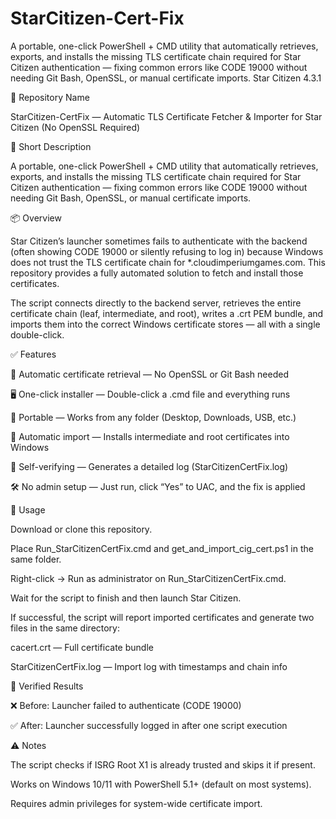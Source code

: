 # StarCitizen-Cert-Fix
A portable, one-click PowerShell + CMD utility that automatically retrieves, exports, and installs the missing TLS certificate chain required for Star Citizen authentication — fixing common errors like CODE 19000 without needing Git Bash, OpenSSL, or manual certificate imports. Star Citizen 4.3.1

📜 Repository Name

StarCitizen-CertFix — Automatic TLS Certificate Fetcher & Importer for Star Citizen (No OpenSSL Required)

🧠 Short Description

A portable, one-click PowerShell + CMD utility that automatically retrieves, exports, and installs the missing TLS certificate chain required for Star Citizen authentication — fixing common errors like CODE 19000 without needing Git Bash, OpenSSL, or manual certificate imports.

📦 Overview

Star Citizen’s launcher sometimes fails to authenticate with the backend (often showing CODE 19000 or silently refusing to log in) because Windows does not trust the TLS certificate chain for *.cloudimperiumgames.com. This repository provides a fully automated solution to fetch and install those certificates.

The script connects directly to the backend server, retrieves the entire certificate chain (leaf, intermediate, and root), writes a .crt PEM bundle, and imports them into the correct Windows certificate stores — all with a single double-click.

✅ Features

🔐 Automatic certificate retrieval — No OpenSSL or Git Bash needed

🖥️ One-click installer — Double-click a .cmd file and everything runs

📁 Portable — Works from any folder (Desktop, Downloads, USB, etc.)

🪪 Automatic import — Installs intermediate and root certificates into Windows

🧪 Self-verifying — Generates a detailed log (StarCitizenCertFix.log)

🛠️ No admin setup — Just run, click “Yes” to UAC, and the fix is applied

🚀 Usage

Download or clone this repository.

Place Run_StarCitizenCertFix.cmd and get_and_import_cig_cert.ps1 in the same folder.

Right-click → Run as administrator on Run_StarCitizenCertFix.cmd.

Wait for the script to finish and then launch Star Citizen.

If successful, the script will report imported certificates and generate two files in the same directory:

cacert.crt — Full certificate bundle

StarCitizenCertFix.log — Import log with timestamps and chain info

🧪 Verified Results

❌ Before: Launcher failed to authenticate (CODE 19000)

✅ After: Launcher successfully logged in after one script execution

⚠️ Notes

The script checks if ISRG Root X1 is already trusted and skips it if present.

Works on Windows 10/11 with PowerShell 5.1+ (default on most systems).

Requires admin privileges for system-wide certificate import.
